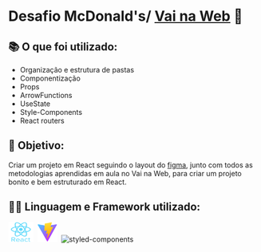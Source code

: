 # Desafio McDonald's/ [Vai na Web](https://github.com/VaiNaWeb) 🚀

## 📚 O que foi utilizado:
- Organização e estrutura de pastas
- Componentização
- Props
- ArrowFunctions
- UseState
- Style-Components
- React routers

## 📌 Objetivo:
Criar um projeto em React seguindo o layout do [figma](https://www.figma.com/file/JRYdr0RqOO7Dvw1xVSzaEh/Untitled?type=design&node-id=0-1&mode=design&t=KotwEvX711Jwfpnm-0), junto com todos as metodologias aprendidas em aula no Vai na Web, para criar um projeto bonito e bem estruturado em React.

## 👨‍💻 Linguagem  e Framework utilizado:
<div>
  <img src="https://github.com/devicons/devicon/blob/master/icons/react/react-original-wordmark.svg" title="React" alt="React" width="50" height="40"/>&nbsp;
  <img src="https://github.com/devicons/devicon/blob/master/icons/vitejs/vitejs-original.svg" title="Vitejs" alt="Vitejs" width="40" height="40"/>&nbsp;
  <img alt="styled-components" src="https://raw.githubusercontent.com/styled-components/brand/master/styled-components.png" width="40" height="40" />&nbsp;
</div>
